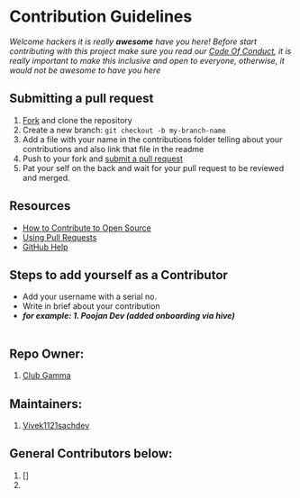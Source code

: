 # Contribution Guidelines

_Welcome hackers it is really **awesome** have you here! Before start contributing with this project make sure you read our [Code Of Conduct](https://github.com/clubgamma/Good_First_Issue_Web_App/blob/main/CODE_OF_CONDUCT.md), it is really important to make this inclusive and open to everyone, otherwise, it would not be awesome to have you here_

## Submitting a pull request

1. [Fork](https://github.com/clubgamma/CareerDendrogram/fork) and clone the repository
2. Create a new branch: `git checkout -b my-branch-name`
3. Add a file with your name in the contributions folder telling about your contributions and also link that file in the readme
5. Push to your fork and [submit a pull request](https://github.com/clubgamma/CareerDendrogram/fork/compare)
6. Pat your self on the back and wait for your pull request to be reviewed and merged.

## Resources

- [How to Contribute to Open Source](https://opensource.guide/how-to-contribute/)
- [Using Pull Requests](https://help.github.com/articles/about-pull-requests/)
- [GitHub Help](https://help.github.com)

## Steps to add yourself as a Contributor
- Add your username with a serial no.
- Write in brief about your contribution
- ___for example: 1. Poojan Dev (added onboarding via hive)___ <br></br>

## Repo Owner:
1. [Club Gamma](https://github.com/clubgamma)

## Maintainers:
1. [Vivek1121sachdev](https://github.com/Vivek1121sachdev)

## General Contributors below:
1. []
2. 